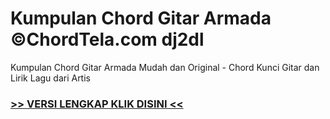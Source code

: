 
 # Kumpulan Chord Gitar Armada ©ChordTela.com dj2dl


Kumpulan Chord Gitar Armada Mudah dan Original - Chord Kunci Gitar dan Lirik Lagu dari Artis

###  <a href="https://shortlighzx.web.app?sq=Kumpulan Chord Gitar Armada ©ChordTela.com"> >> VERSI LENGKAP KLIK DISINI << </a>
